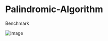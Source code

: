 # Palindromic-Algorithm

Benchmark

![image](https://user-images.githubusercontent.com/59785233/216817743-8ce1cfdf-df5d-468b-9cf6-a99442965c9d.png)
